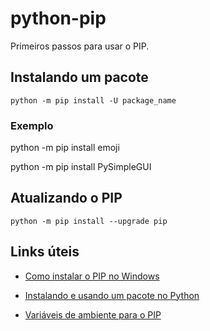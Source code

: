 # python-pip

Primeiros passos para usar o PIP.

## Instalando um pacote

``python -m pip install -U package_name``

### Exemplo

python -m pip install emoji

python -m pip install PySimpleGUI

## Atualizando o PIP

``python -m pip install --upgrade pip``

## Links úteis

- <a href="https://pt.stackoverflow.com/questions/239047/como-instalar-o-pip-no-windows-10">Como instalar o PIP no Windows</a>

- <a href="https://www.treinaweb.com.br/blog/como-instalar-um-pacote-com-pip-e-utiliza-lo-em-seu-projeto">Instalando e usando um pacote no Python</a>

- <a href="https://dicasdepython.com.br/resolvido-pip-nao-e-reconhecido-como-um-comando-interno/">Variáveis de ambiente para o PIP</a>
